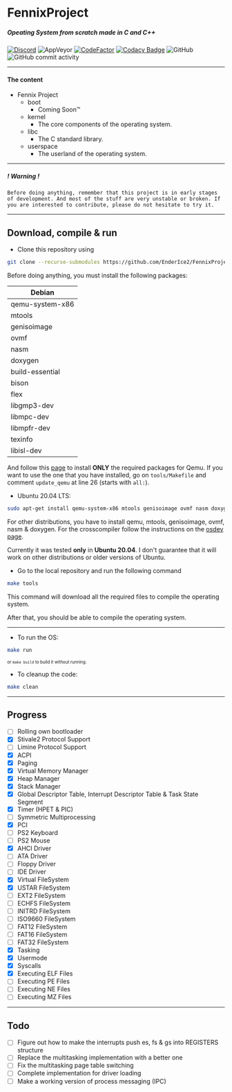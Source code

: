 # FennixProject
##### Opeating System from scratch made in C and C++

[![Discord](https://img.shields.io/discord/887406812612157451?style=for-the-badge&logo=discord&logoColor=white)](https://discord.gg/AYhW6N59Wu)
![AppVeyor](https://img.shields.io/appveyor/build/EnderIce2/fennixproject?style=for-the-badge)
[![CodeFactor](https://www.codefactor.io/repository/github/enderice2/fennixproject/badge?style=for-the-badge)](https://www.codefactor.io/repository/github/enderice2/fennixproject)
[![Codacy Badge](https://img.shields.io/codacy/grade/d00135a0a6304420a3cd021936f7be50?label=codacy&style=for-the-badge)](https://www.codacy.com/gh/EnderIce2/FennixProject/dashboard?utm_source=github.com&amp;utm_medium=referral&amp;utm_content=EnderIce2/FennixProject&amp;utm_campaign=Badge_Grade)
![GitHub](https://img.shields.io/github/license/EnderIce2/FennixProject?style=for-the-badge)
![GitHub commit activity](https://img.shields.io/github/commit-activity/w/EnderIce2/FennixProject?style=for-the-badge)

---

#### The content
- Fennix Project
    - boot
        - Coming Soon™
    - kernel
        - The core components of the operating system.
    - libc
        - The C standard library.
    - userspace
        - The userland of the operating system.

---
##### ! Warning !
`Before doing anything, remember that this project is in early stages of development. And most of the stuff are very unstable or broken. If you are interested to contribute, please do not hesitate to try it.`

---

## Download, compile & run

- Clone this repository using

```bash
git clone --recurse-submodules https://github.com/EnderIce2/FennixProject
```

Before doing anything, you must install the following packages:

| Debian          |
| --------------- |
| qemu-system-x86 |
| mtools          |
| genisoimage     |
| ovmf            |
| nasm            |
| doxygen         |
| build-essential |
| bison           |
| flex            |
| libgmp3-dev     |
| libmpc-dev      |
| libmpfr-dev     |
| texinfo         |
| libisl-dev      |

And follow this [page](https://wiki.qemu.org/Hosts/Linux#:~:text=for%20both%20variants.-,Building%20QEMU%20for%20Linux,-Most%20Linux%20distributions) to install **ONLY** the required packages for Qemu. If you want to use the one that you have installed, go on `tools/Makefile` and comment `update_qemu` at line 26 (starts with `all:`).

- Ubuntu 20.04 LTS:
```bash
sudo apt-get install qemu-system-x86 mtools genisoimage ovmf nasm doxygen build-essential bison flex libgmp3-dev libmpc-dev libmpfr-dev texinfo libisl-dev
```

For other distributions, you have to install qemu, mtools, genisoimage, ovmf, nasm & doxygen. For the crosscompiler follow the instructions on the [osdev page](https://wiki.osdev.org/GCC_Cross-Compiler#:~:text=CLooG%20(optional)-,Installing%20Dependencies,-%E2%86%93%20Dependency%20/%20OS%20%E2%86%92).

Currently it was tested **only** in **Ubuntu 20.04**. I don't guarantee that it will work on other distributions or older versions of Ubuntu.

- Go to the local repository and run the following command

```bash
make tools
```

This command will download all the required files to compile the operating system.

After that, you should be able to compile the operating system.

---

- To run the OS:

```bash
make run
```
<sub><sup>or `make build` to build it without running.</sup></sub>

- To cleanup the code:

```bash
make clean
```

---

## Progress

- [ ] Rolling own bootloader
- [x] Stivale2 Protocol Support
- [ ] Limine Protocol Support
- [x] ACPI
- [x] Paging
- [x] Virtual Memory Manager
- [x] Heap Manager
- [x] Stack Manager
- [x] Global Descriptor Table, Interrupt Descriptor Table & Task State Segment
- [x] Timer (HPET & PIC)
- [ ] Symmetric Multiprocessing
- [x] PCI
- [ ] PS2 Keyboard
- [ ] PS2 Mouse
- [x] AHCI Driver
- [ ] ATA Driver
- [ ] Floppy Driver
- [ ] IDE Driver
- [x] Virtual FileSystem
- [x] USTAR FileSystem
- [ ] EXT2 FileSystem
- [ ] ECHFS FileSystem
- [ ] INITRD FileSystem
- [ ] ISO9660 FileSystem
- [ ] FAT12 FileSystem
- [ ] FAT16 FileSystem
- [ ] FAT32 FileSystem
- [x] Tasking
- [x] Usermode
- [x] Syscalls
- [x] Executing ELF Files
- [ ] Executing PE Files
- [ ] Executing NE Files
- [ ] Executing MZ Files

---

## Todo
- [ ] Figure out how to make the interrupts push es, fs & gs into REGISTERS structure
- [ ] Replace the multitasking implementation with a better one
- [ ] Fix the multitasking page table switching
- [ ] Complete implementation for driver loading
- [ ] Make a working version of process messaging (IPC)
